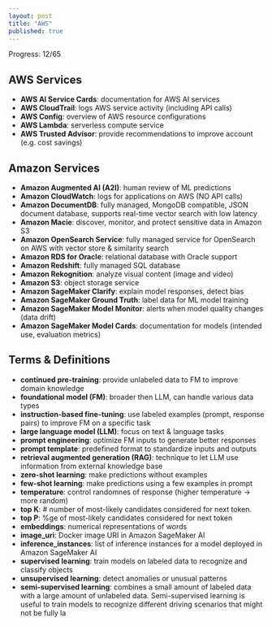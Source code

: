 ```yaml
---
layout: post
title: "AWS"
published: true
---
```


Progress: 12/65

## AWS Services

- **AWS AI Service Cards**: documentation for AWS AI services
- **AWS CloudTrail**: logs AWS service activity (including API calls)
- **AWS Config**: overview of AWS resource configurations
- **AWS Lambda**: serverless compute service
- **AWS Trusted Advisor**: provide recommendations to improve account (e.g. cost savings)

## Amazon Services

- **Amazon Augmented AI (A2I)**: human review of ML predictions
- **Amazon CloudWatch**: logs for applications on AWS (NO API calls)
- **Amazon DocumentDB**: fully managed, MongoDB compatible, JSON document database, supports real-time vector search with low latency
- **Amazon Macie**: discover, monitor, and protect sensitive data in Amazon S3
- **Amazon OpenSearch Service**: fully managed service for OpenSearch on AWS with vector store & similarity search
- **Amazon RDS for Oracle**: relational database with Oracle support
- **Amazon Redshift**: fully managed SQL database
- **Amazon Rekognition**: analyze visual content (image and video)
- **Amazon S3**: object storage service
- **Amazon SageMaker Clarify**: explain model responses, detect bias
- **Amazon SageMaker Ground Truth**: label data for ML model training
- **Amazon SageMaker Model Monitor**: alerts when model quality changes (data drift)
- **Amazon SageMaker Model Cards**: documentation for models (intended use, evaluation metrics)

## Terms & Definitions

- **continued pre-training**: provide unlabeled data to FM to improve domain knowledge
- **foundational model (FM)**: broader then LLM, can handle various data types
- **instruction-based fine-tuning**: use labeled examples (prompt, response pairs) to improve FM on a specific task
- **large language model (LLM)**: focus on text & language tasks
- **prompt engineering**: optimize FM inputs to generate better responses
- **prompt template**: predefined format to standardize inputs and outputs
- **retrieval augmented generation (RAG)**: technique to let LLM use information from external knowledge base
- **zero-shot learning**: make predictions without examples
- **few-shot learning**: make predictions using a few examples in prompt
- **temperature**: control randomnes of response (higher temperature -> more random)
- **top K**: # number of most-likely candidates considered for next token.
- **top P**: %ge of most-likely candidates considered for next token
- **embeddings**: numerical representations of words
- **image_uri**: Docker image URI in Amazon SageMaker AI
- **inference_instances**: list of inference instances for a model deployed in Amazon SageMaker AI
- **supervised learning**: train models on labeled data to recognize and classify objects
- **unsupervised learning**: detect anomalies or unusual patterns
- **semi-supervised learning**: combines a small amount of labeled data with a large amount of unlabeled data. Semi-supervised learning is useful to train models to recognize different driving scenarios that might not be fully la